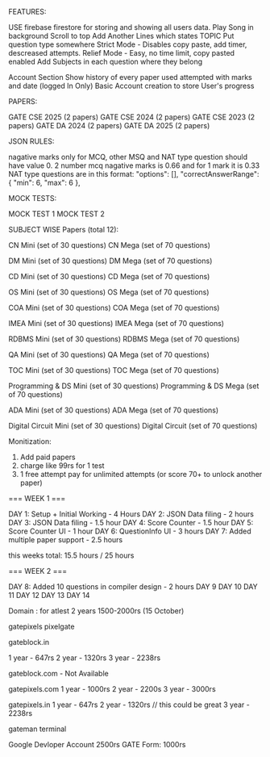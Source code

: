 FEATURES:

USE firebase firestore for storing and showing all users data.
Play Song in background
Scroll to top
Add Another Lines which states TOPIC
Put question type somewhere
Strict Mode - Disables copy paste, add timer, descreased attempts.
Relief Mode - Easy, no time limit, copy pasted enabled
Add Subjects in each question where they belong

Account Section
Show history of every paper used attempted with marks and date (logged In Only)
Basic Account creation to store User's progress

PAPERS:

GATE CSE 2025 (2 papers)
GATE CSE 2024 (2 papers)
GATE CSE 2023 (2 papers)
GATE DA 2024 (2 papers)
GATE DA 2025 (2 papers)

JSON RULES:

nagative marks only for MCQ, other MSQ and NAT type question should have value 0.
2 number mcq nagative marks is 0.66 and for 1 mark it is 0.33
NAT type questions are in this format:
"options": [],
  "correctAnswerRange": { "min": 6, "max": 6 },

MOCK TESTS:

MOCK TEST 1
MOCK TEST 2



SUBJECT WISE Papers (total 12):

CN Mini (set of 30 questions)
CN Mega (set of 70 questions)

DM Mini (set of 30 questions)
DM Mega (set of 70 questions)

CD Mini (set of 30 questions)
CD Mega (set of 70 questions)

OS Mini (set of 30 questions)
OS Mega (set of 70 questions)

COA Mini (set of 30 questions)
COA Mega (set of 70 questions)

IMEA Mini (set of 30 questions)
IMEA Mega (set of 70 questions)

RDBMS Mini (set of 30 questions)
RDBMS Mega (set of 70 questions)

QA Mini (set of 30 questions)
QA Mega (set of 70 questions)

TOC Mini (set of 30 questions)
TOC Mega (set of 70 questions)

Programming & DS Mini (set of 30 questions)
Programming & DS Mega (set of 70 questions)

ADA Mini (set of 30 questions)
ADA Mega (set of 70 questions)

Digital Circuit Mini (set of 30 questions)
Digital Circuit (set of 70 questions)


Monitization:
1. Add paid papers
2. charge like 99rs for 1 test 
3. 1 free attempt pay for unlimited attempts (or score 70+ to unlock another paper)

=== WEEK 1 ===

DAY 1: Setup + Initial Working - 4 Hours
DAY 2: JSON Data filing - 2 hours
DAY 3: JSON Data filing - 1.5 hour
DAY 4: Score Counter - 1.5 hour
DAY 5: Score Counter UI - 1 hour
DAY 6: QuestionInfo UI - 3 hours
DAY 7: Added multiple paper support - 2.5  hours

this weeks total: 15.5 hours / 25 hours

=== WEEK 2 ===

DAY 8: Added 10 questions in compiler design - 2 hours
DAY 9
DAY 10
DAY 11 
DAY 12
DAY 13
DAY 14


Domain : for atlest 2 years 1500-2000rs (15 October)

gatepixels
pixelgate

gateblock.in

1 year - 647rs
2 year - 1320rs
3 year - 2238rs

gateblock.com - Not Available

gatepixels.com
1 year - 1000rs
2 year - 2200s
3 year - 3000rs

gatepixels.in
1 year - 647rs
2 year - 1320rs  // this could be great
3 year - 2238rs


gateman
terminal



Google Devloper Account 2500rs
GATE Form: 1000rs